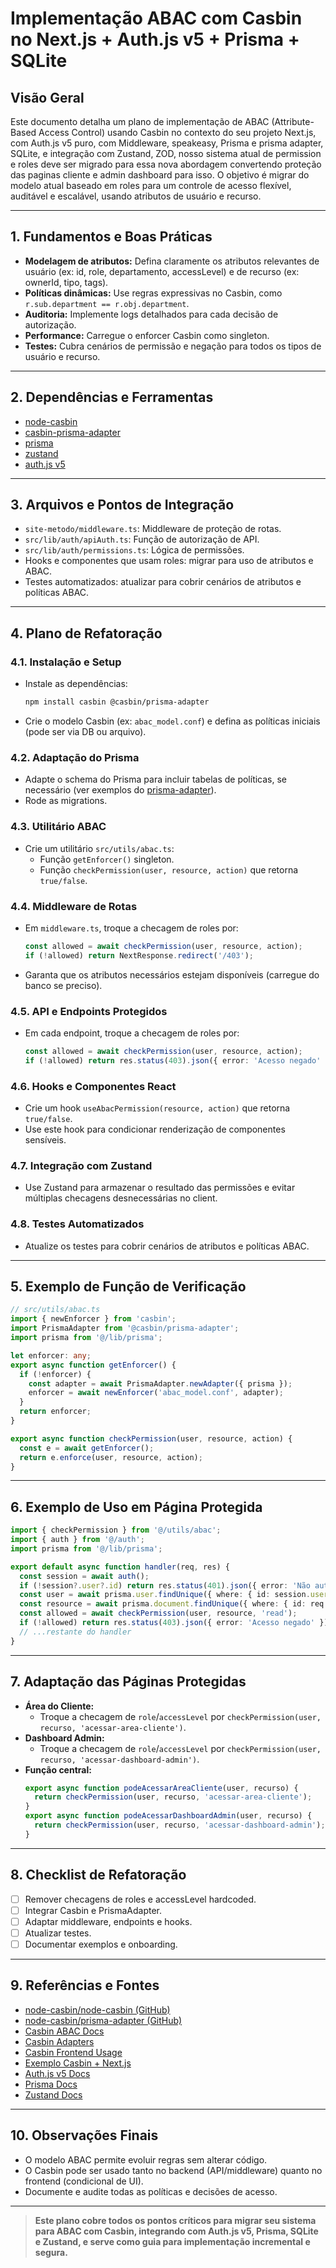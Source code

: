 # Implementação ABAC com Casbin no Next.js + Auth.js v5 + Prisma + SQLite

## Visão Geral
Este documento detalha um plano de implementação de ABAC (Attribute-Based Access Control) usando Casbin no contexto do seu projeto Next.js, com Auth.js v5 puro, com Middleware, speakeasy,  Prisma e prisma adapter, SQLite,  e integração com Zustand, ZOD, nosso sistema atual de permission e roles deve ser migrado para essa nova abordagem convertendo proteção das paginas cliente e admin dashboard para isso. O objetivo é migrar do modelo atual baseado em roles para um controle de acesso flexível, auditável e escalável, usando atributos de usuário e recurso.

---

## 1. Fundamentos e Boas Práticas
- **Modelagem de atributos:** Defina claramente os atributos relevantes de usuário (ex: id, role, departamento, accessLevel) e de recurso (ex: ownerId, tipo, tags).
- **Políticas dinâmicas:** Use regras expressivas no Casbin, como `r.sub.department == r.obj.department`.
- **Auditoria:** Implemente logs detalhados para cada decisão de autorização.
- **Performance:** Carregue o enforcer Casbin como singleton.
- **Testes:** Cubra cenários de permissão e negação para todos os tipos de usuário e recurso.

---

## 2. Dependências e Ferramentas
- [node-casbin](https://github.com/casbin/node-casbin)
- [casbin-prisma-adapter](https://github.com/node-casbin/prisma-adapter)
- [prisma](https://www.prisma.io/)
- [zustand](https://github.com/pmndrs/zustand)
- [auth.js v5](https://authjs.dev/)

---

## 3. Arquivos e Pontos de Integração
- `site-metodo/middleware.ts`: Middleware de proteção de rotas.
- `src/lib/auth/apiAuth.ts`: Função de autorização de API.
- `src/lib/auth/permissions.ts`: Lógica de permissões.
- Hooks e componentes que usam roles: migrar para uso de atributos e ABAC.
- Testes automatizados: atualizar para cobrir cenários de atributos e políticas ABAC.

---

## 4. Plano de Refatoração

### 4.1. Instalação e Setup
- Instale as dependências:
  ```bash
  npm install casbin @casbin/prisma-adapter
  ```
- Crie o modelo Casbin (ex: `abac_model.conf`) e defina as políticas iniciais (pode ser via DB ou arquivo).

### 4.2. Adaptação do Prisma
- Adapte o schema do Prisma para incluir tabelas de políticas, se necessário (ver exemplos do [prisma-adapter](https://github.com/node-casbin/prisma-adapter)).
- Rode as migrations.

### 4.3. Utilitário ABAC
- Crie um utilitário `src/utils/abac.ts`:
  - Função `getEnforcer()` singleton.
  - Função `checkPermission(user, resource, action)` que retorna `true/false`.

### 4.4. Middleware de Rotas
- Em `middleware.ts`, troque a checagem de roles por:
  ```typescript
  const allowed = await checkPermission(user, resource, action);
  if (!allowed) return NextResponse.redirect('/403');
  ```
- Garanta que os atributos necessários estejam disponíveis (carregue do banco se preciso).

### 4.5. API e Endpoints Protegidos
- Em cada endpoint, troque a checagem de roles por:
  ```typescript
  const allowed = await checkPermission(user, resource, action);
  if (!allowed) return res.status(403).json({ error: 'Acesso negado' });
  ```

### 4.6. Hooks e Componentes React
- Crie um hook `useAbacPermission(resource, action)` que retorna `true/false`.
- Use este hook para condicionar renderização de componentes sensíveis.

### 4.7. Integração com Zustand
- Use Zustand para armazenar o resultado das permissões e evitar múltiplas checagens desnecessárias no client.

### 4.8. Testes Automatizados
- Atualize os testes para cobrir cenários de atributos e políticas ABAC.

---

## 5. Exemplo de Função de Verificação
```typescript
// src/utils/abac.ts
import { newEnforcer } from 'casbin';
import PrismaAdapter from '@casbin/prisma-adapter';
import prisma from '@/lib/prisma';

let enforcer: any;
export async function getEnforcer() {
  if (!enforcer) {
    const adapter = await PrismaAdapter.newAdapter({ prisma });
    enforcer = await newEnforcer('abac_model.conf', adapter);
  }
  return enforcer;
}

export async function checkPermission(user, resource, action) {
  const e = await getEnforcer();
  return e.enforce(user, resource, action);
}
```

---

## 6. Exemplo de Uso em Página Protegida
```typescript
import { checkPermission } from '@/utils/abac';
import { auth } from '@/auth';
import prisma from '@/lib/prisma';

export default async function handler(req, res) {
  const session = await auth();
  if (!session?.user?.id) return res.status(401).json({ error: 'Não autenticado' });
  const user = await prisma.user.findUnique({ where: { id: session.user.id } });
  const resource = await prisma.document.findUnique({ where: { id: req.query.id } });
  const allowed = await checkPermission(user, resource, 'read');
  if (!allowed) return res.status(403).json({ error: 'Acesso negado' });
  // ...restante do handler
}
```

---

## 7. Adaptação das Páginas Protegidas
- **Área do Cliente:**
  - Troque a checagem de `role`/`accessLevel` por `checkPermission(user, recurso, 'acessar-area-cliente')`.
- **Dashboard Admin:**
  - Troque a checagem de `role`/`accessLevel` por `checkPermission(user, recurso, 'acessar-dashboard-admin')`.
- **Função central:**
  ```typescript
  export async function podeAcessarAreaCliente(user, recurso) {
    return checkPermission(user, recurso, 'acessar-area-cliente');
  }
  export async function podeAcessarDashboardAdmin(user, recurso) {
    return checkPermission(user, recurso, 'acessar-dashboard-admin');
  }
  ```

---

## 8. Checklist de Refatoração
- [ ] Remover checagens de roles e accessLevel hardcoded.
- [ ] Integrar Casbin e PrismaAdapter.
- [ ] Adaptar middleware, endpoints e hooks.
- [ ] Atualizar testes.
- [ ] Documentar exemplos e onboarding.

---

## 9. Referências e Fontes
- [node-casbin/node-casbin (GitHub)](https://github.com/casbin/node-casbin)
- [node-casbin/prisma-adapter (GitHub)](https://github.com/node-casbin/prisma-adapter)
- [Casbin ABAC Docs](https://casbin.org/docs/abac)
- [Casbin Adapters](https://casbin.org/docs/adapters/)
- [Casbin Frontend Usage](https://casbin.org/docs/frontend)
- [Exemplo Casbin + Next.js](https://github.com/casbin/casbin-editor)
- [Auth.js v5 Docs](https://authjs.dev/)
- [Prisma Docs](https://www.prisma.io/docs/)
- [Zustand Docs](https://github.com/pmndrs/zustand)

---

## 10. Observações Finais
- O modelo ABAC permite evoluir regras sem alterar código.
- O Casbin pode ser usado tanto no backend (API/middleware) quanto no frontend (condicional de UI).
- Documente e audite todas as políticas e decisões de acesso.

---

> **Este plano cobre todos os pontos críticos para migrar seu sistema para ABAC com Casbin, integrando com Auth.js v5, Prisma, SQLite e Zustand, e serve como guia para implementação incremental e segura.**

